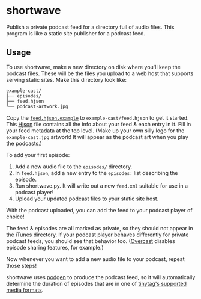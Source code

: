 # shortwave

Publish a private podcast feed for a directory full of audio files. This program is like a static site publisher for a podcast feed.


## Usage

To use shortwave, make a new directory on disk where you'll keep the podcast files. These will be the files you upload to a web host that supports serving static sites. Make this directory look like:

```text
example-cast/
├── episodes/
├── feed.hjson
└── podcast-artwork.jpg
```

Copy the [`feed.hjson.example`](feed.hjson.example) to `example-cast/feed.hjson` to get it started. This [Hjson][] file contains all the info about your feed & each entry in it. Fill in your feed metadata at the top level. (Make up your own silly logo for the `example-cast.jpg` artwork! It will appear as the podcast art when you play the podcasts.)

To add your first episode:

1. Add a new audio file to the `episodes/` directory.
1. In `feed.hjson`, add a new entry to the `episodes:` list describing the episode.
1. Run shortwave.py. It will write out a new `feed.xml` suitable for use in a podcast player!
1. Upload your updated podcast files to your static site host.

With the podcast uploaded, you can add the feed to your podcast player of choice!

The feed & episodes are all marked as private, so they should not appear in the iTunes directory. If your podcast player behaves differently for private podcast feeds, you should see that behavior too. ([Overcast][] disables episode sharing features, for example.)

Now whenever you want to add a new audio file to your podcast, repeat those steps!

shortwave uses [podgen][] to produce the podcast feed, so it will automatically determine the duration of episodes that are in one of [tinytag's supported media formats][tinytag-media].

[Hjson]: https://hjson.github.io
[Overcast]: https://overcast.fm
[podgen]: https://podgen.readthedocs.io/en/latest/
[tinytag-media]: https://github.com/devsnd/tinytag#features

